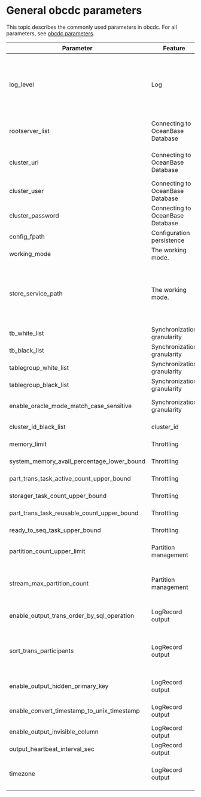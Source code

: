 # General obcdc parameters

This topic describes the commonly used parameters in obcdc. For all parameters, see [obcdc parameters](../2.obcdc-parameters/2.obcdc-configuration-items.md).

| Parameter | Feature | Description |
|--------------------------------------------|--------------|---------------------------------------------------------------------------------------------------------------------------------------------------|
| log_level | Log | The log level, which can be adjusted based on the module. For example, you can set the log level as `TLOG.FETCHER:DEBUG` and `TLOG:COMMITTER:ERROR`.  You can control the log level for the FETCHER, PARSER, FORMATTER, SEQUENCER, and COMMITTER modules. You must add the `TLOG.` prefix to each module.  |
| rootserver_list | Connecting to OceanBase Database | The list of servers where RootService is running, in the `server_ip:server_rpc_port:server_sql_port` format.  |
| cluster_url | Connecting to OceanBase Database | If OceanBase Database has a cluster URL, obcdc uses this URL to obtain the RootServer information. High availability is supported for servers.  |
| cluster_user | Connecting to OceanBase Database | The user in the sys tenant. This user must have the read privilege on internal tables.  |
| cluster_password | Connecting to OceanBase Database | The password of the preceding user in the sys tenant.  |
| config_fpath | Configuration persistence | All obcdc configuration information will be dumped into this file.  |
| working_mode | The working mode. | The default working mode is the persistence mode.  |
| store_service_path | The working mode. | The path where persistent data is stored. This parameter takes effect only in persistence mode.  Relative path: The persistent data is stored in a relative path in the path of the process that calls obcdc.  Absolute path: The persistent data is stored in the specified absolute path, such as `store_service_path=/data/1`.  |
| tb_white_list | Synchronization granularity | The whitelist of tables to be synchronized.  |
| tb_black_list | Synchronization granularity | The blacklist of the tables that will not be synchronized.  |
| tablegroup_white_list | Synchronization granularity | The whitelist of table groups to be synchronized.  |
| tablegroup_black_list | Synchronization granularity | The blacklist of table groups that will not be synchronized.  |
| enable_oracle_mode_match_case_sensitive | Synchronization granularity | The case sensitivity of tenants against the blacklist or whitelist in Oracle mode of OceanBase Database.  |
| cluster_id_black_list | cluster_id | The blacklist of cluster IDs for synchronization.  |
| memory_limit | Throttling | The memory threshold for triggering throttling in obcdc.  |
| system_memory_avail_percentage_lower_bound | Throttling | The lower limit of the available system memory, in percentage.  |
| part_trans_task_active_count_upper_bound | Throttling | The maximum number of active partition transactions.  |
| storager_task_count_upper_bound | Throttling | The throttling threshold of the number of tasks to be persisted by the storager module.  |
| part_trans_task_reusable_count_upper_bound | Throttling | The maximum number of partition transactions to reuse.  |
| ready_to_seq_task_upper_bound | Throttling | The maximum number of tasks to be sequenced.  |
| partition_count_upper_limit | Partition management | The maximum number of partitions allowed for synchronization on the obcdc instance. Default value: 2000000.  |
| stream_max_partition_count | Partition management | The maximum number of partitions allowed for a log stream. The default value is 5,000. You can set this parameter to a lower value to significantly improve the synchronization efficiency on hotspot partitions.  |
| enable_output_trans_order_by_sql_operation | LogRecord output | Specifies whether to return data rows in the transaction in the order that the SQL statements are executed.  |
| sort_trans_participants | LogRecord output | Specifies whether to sort statements by the distributed transaction participant. You can maintain a stable row data output sequence by setting this parameter and the `enable_output_trans_order_by_sql_operation` parameter.  |
| enable_output_hidden_primary_key | LogRecord output | Specifies whether to return the hidden primary key columns of tables without primary keys.  |
| enable_convert_timestamp_to_unix_timestamp | LogRecord output | Specifies whether to convert a timestamp to a UNIX integer value. The default format is `YYYY-MM-DD HH:MM:SS`.  |
| enable_output_invisible_column | LogRecord output | Specifies whether to return the hidden columns.  |
| output_heartbeat_interval_sec | LogRecord output | The time interval for generating the information about security checkpoints.  |
| timezone | LogRecord output | The time zone of obcdc. The time of the specified time zone is displayed when data of the timestamp_with_local_timezone type is synchronized.  |
